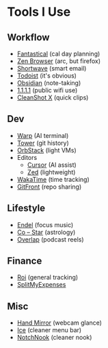 # Tools I Use

## Workflow

- [Fantastical](https://flexibits.com/fantastical) (cal day planning)
- [Zen Browser](https://zen-browser.app) (arc, but firefox)
- [Shortwave](https://shortwave.com) (smart email)
- [Todoist](https://todoist.com) (it's obvious)
- [Obsidian](https://obsidian.md) (note-taking)
- [1.1.1.1](https://1.1.1.1) (public wifi use)
- [CleanShot X](https://cleanshot.com) (quick clips)

## Dev

- [Warp](https://www.warp.dev) (AI terminal)
- [Tower](https://www.git-tower.com) (git history)
- [OrbStack](https://orbstack.dev) (light VMs)
- Editors
  - [Cursor](https://cursor.com) (AI assist)
  - [Zed](https://zed.dev) (lightweight)
- [WakaTime](https://wakatime.com) (time tracking)
- [GitFront](https://gitfront.io) (repo sharing)

## Lifestyle

- [Endel](https://endel.io) (focus music)
- [Co – Star](https://co-star.app) (astrology)
- [Overlap](https://www.joinoverlap.com/) (podcast reels)

## Finance

- [Roi](https://getroi.app/) (general tracking)
- [SplitMyExpenses](https://splitmyexpenses.com)

## Misc

- [Hand Mirror](https://handmirror.app) (webcam glance)
- [Ice](https://github.com/jordanbaird/Ice) (cleaner menu bar)
- [NotchNook](https://lo.cafe/notchnook) (cleaner nook)
